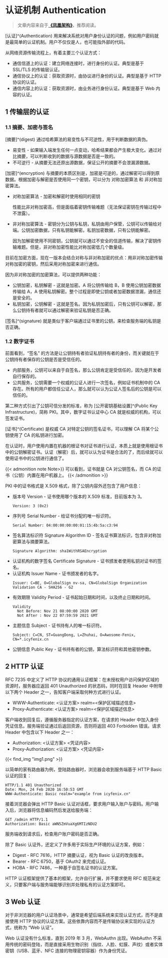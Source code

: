 # 认证机制 Authentication


> 文章内容来自于[**《凤凰架构》**](https://github.com/fenixsoft/awesome-fenix)，推荐阅读。

[认证]^(Authentication) 用来解决系统对用户身份认证的问题，例如用户密码就是最简单的认证机制。用户不仅仅是人，也可能指外部的代码。

从网络资源传输流程上，有着主要三个认证方式：

* 通信信道上的认证：建立网络连接时，进行身份的认证。典型是基于 SSL/TLS 的传输层认证。
* 通信协议上的认证：获取资源时，由协议进行身份的认证。典型是基于 HTTP 协议的认证。
* 通信内容上的认证：获取资源时，由业务进行身份认证。典型是基于 Web 内容的认证。

## 1 传输层的认证

### 1.1 摘要、加密与签名

[摘要]^(digest) 通过哈希算法的易变性与不可逆性，用于判断数据的真伪。
* 易变性 - 如果输入端发生任何一点变动，哈希结果都会产生极大变化。通过对比摘要，可以判断收到的数据与源数据是否是一致的。
* 不可逆行 - 从摘要无法还原出源数据，保证公开的摘要不会泄漏源数据。

[加密]^(encryption) 与摘要的本质区别是，加密是可逆的，通过解密可以得到原数据。根据加密与解密是否使用同一个密钥，可以分为 对称加密算法 和 非对称加密算法。

* 对称加密算法 - 加密和解密时使用相同的密钥
  
  性能比非对称加密高，但是面临着密钥传输难题（无法保证密钥在传输过程中不泄露）。

* 非对称加密算法 - 密钥分为公钥与私钥，私钥由用户保管，公钥可以传输给对端。公钥加密数据，只有私钥能解密。私钥加密数据，只有公钥能解密。
  
  因为加解密使用不同密钥，公钥就可以通过不安全的信道传输，解决了密钥传输难题。但是，非对称加密性能比对称加密低几个数量级。

目前在加密方面，现在一版本会结合对称与非对称加密的优点：用非对称加密传输对称加密的密钥，然后采用对称加密来进行通信。

因为非对称加密的加密算法，可以提供两种功能：

* 公钥加密，私钥解密 - 这就是加密。A 将公钥传输给 B，B 使用公钥加密数据传输给 A，A 使用私钥解密。整个过程是即使公钥或者加密数据泄漏，通信还是安全的。
* 私钥加密，公钥解密 - 这就是签名。因为私钥加密后，只有公钥可以解密，那么公钥持有者就可以通过解密来验证私钥是否正确。

[签名]^(signature) 就是类似于客户端通过证书里的公钥，来检查服务端的私钥是否正确。

### 1.2 数字证书

前面看到，“签名” 的方法是让公钥持有者验证私钥持有者的身份，而关键就在于公钥持有者保存的公钥是否是受信任的。

* 内部服务，公钥可以来自于自签名，那么公钥肯定是受信任的，因为是开发者自行保存的。
* 公共服务，公钥需要一个权威的公证人进行一次签名，例如证书机制中的 CA 存在。所有的用户都信任公证人，那么就可以认为公证人签名后的公钥是可以信任的。

第二种方式引出了公钥可信分发的标准，称为 [公开密钥基础设置]^(Public Key Infrastructure)，简称 PKI。其中，数字证书认证中心 CA 就是权威的机构，可以签发证书。

[证书]^(Certificate) 是权威 CA 对特定公钥的签名证书，可以理解 CA 将某个公钥使用了 CA 的私钥进行加密。

在认证时，用户使用内置在机器的根证书对证书进行认证，本质上就是使用根证书中的公钥解密证书。认证（解密）后，就可以认为证书是合法的了，而后续就可以使用证书中的公钥进行通信了。

{{< admonition note Note>}}
可以看到，证书就是 CA 对公钥签名，而 CA 的证书（公钥）内置在用户机器上。
{{< /admonition >}}

PKI 中的证书格式是 X.509 格式，除了公钥内容外还包含了用户信息：
* 版本号 Version - 证书使用哪个版本的 X.509 标准，目前版本为 3。
  ```
  Version: 3 (0x2)
  ``` 
* 序列号 Serial Number - 给证书分配的唯一标识符。
  ```
  Serial Number: 04:00:00:00:00:01:15:4b:5a:c3:94
  ```
* 签名算法标识符 Signature Algorithm ID - 签名证书算法标识，包含非对称加密算法与摘要算法。
  ```
  Signature Algorithm: sha1WithRSAEncryption
  ```
* 认证机构的数字签名 Certificate Signature - 证书颁发者使用私钥对证书的签名。
* 认证机构 Issuer Name - 证书颁发者的名字。
  ```
  Issuer: C=BE, O=GlobalSign nv-sa, CN=GlobalSign Organization Validation CA - SHA256 - G2
  ```
* 有效期限 Validity Period - 证书起始日期和时间，以及终止日期和时间。
  ```
  Validity
	Not Before: Nov 21 08:00:00 2020 GMT
	Not After : Nov 22 07:59:59 2021 GMT
  ```
* 主题信息 Subject - 证书持有人的唯一标识符。
  ```
  Subject: C=CN, ST=GuangDong, L=Zhuhai, O=Awosome-Fenix, CN=*.icyfenix.cn
  ```
* 公钥信息 Public Key - 证书持有者的公钥，算法标识符和其他密钥参数。


## 2 HTTP 认证

RFC 7235 中定义了 HTTP 协议的通用认证框架：在未授权用户访问保护区域的资源时，服务器应返回 401 Unauthorized 的状态码，同时在回复 Header 中附带以下两个 Header 之一，告知客户端采取何种方式进行认证。
* WWW-Authenticate: <认证方案> realm=<保护区域描述信息>
* Proxy-Authenticate: <认证方案> realm=<保护区域描述信息>

客户端收到回复后，遵循服务器指定的认证方案，在请求的 Header 中加入身份凭证信息。服务端验证通过后返回资源，否则将返回 403 Forbidden 错误。请求 Header 中包含以下 Header 之一：
* Authorization: <认证方案> <凭证内容>
* Proxy-Authorization: <认证方案> <凭证内容>

{{< find_img "img1.png" >}}

以简单的家有路由器为例，登陆路由器时，浏览器会收到服务端基于 HTTP Basic 认证的回复：
```HTTP
HTTP/1.1 401 Unauthorized
Date: Mon, 24 Feb 2020 16:50:53 GMT
WWW-Authenticate: Basic realm="example from icyfenix.cn"
```

接着浏览器会弹出 HTTP Basic 认证对话框，要求用户输入账户与密码。用户输入后，浏览器将信息编码然后发送给服务端：
```HTTP
GET /admin HTTP/1.1
Authorization: Basic aWN5ZmVuaXg6MTIzNDU2
```

服务端收到请求后，检查用户账户密码是否正确。

除了 Basic 认证外，还定义了许多用于实际生产环境的认证方案，例如：
* Digest - RFC 7616，HTTP 摘要认证，视为 Basic 认证的改良版本。
* Bearer - RFC 6750，基于 OAuth2 来完成认证。
* HOBA - RFC 7486，一种基于自签名证书的认证方案。

HTTP 认证框架提供了基本的框架，允许自行扩展，并不要求使用 RFC 规范来定义，只要客户端与服务端能够识别并处理私有的认证方案即可。


## 3 Web 认证

对于非浏览器的用户认证场景中，通常是希望后端系统来实现认证方式，而不是直接使用 HTTP 协议的认证方案。这些依靠内容而不是传输协议来实现的认证方式，统称为 “Web 认证”。

Web 认证没有什么标准，直到 2019 年 3 月，WebAuthn 出现。WebAuthn 不采用传统的密码登陆，而是直接采用生物识别（指纹、人脸、虹膜、声纹）或者实体密钥（USB、蓝牙、NFC 连接的物理密钥容器）作为身份凭证。
